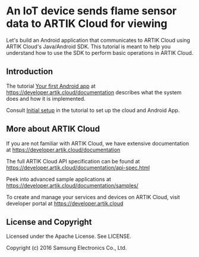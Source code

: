 # An IoT device sends flame sensor data to ARTIK Cloud for viewing

Let's build an Android application that communicates to ARTIK Cloud using ARTIK Cloud's Java/Android SDK. This tutorial is meant to help you understand how to use the SDK to perform basic operations in ARTIK Cloud.

Introduction
-------------

The tutorial [Your first Android app](https://developer.artik.cloud/documentation/tutorials/your-first-android-app.html) at https://developer.artik.cloud/documentation describes what the system does and how it is implemented.

Consult [Initial setup](https://developer.artik.cloud/documentation/tutorials/your-first-android-app.html#initial-setup) in the tutorial to set up the cloud and Android App.

More about ARTIK Cloud
---------------

If you are not familiar with ARTIK Cloud, we have extensive documentation at https://developer.artik.cloud/documentation

The full ARTIK Cloud API specification can be found at https://developer.artik.cloud/documentation/api-spec.html

Peek into advanced sample applications at https://developer.artik.cloud/documentation/samples/

To create and manage your services and devices on ARTIK Cloud, visit developer portal at https://developer.artik.cloud

License and Copyright
---------------------

Licensed under the Apache License. See LICENSE.

Copyright (c) 2016 Samsung Electronics Co., Ltd.
